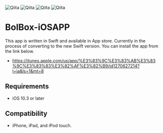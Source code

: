 ![Qiita](http://is2.mzstatic.com/image/thumb/Purple128/v4/3c/1d/4d/3c1d4df6-1237-1a2c-1771-c56bb7c2330f/source/392x696bb.jpg "Qiita")
![Qiita](http://is1.mzstatic.com/image/thumb/Purple128/v4/0a/22/87/0a228706-a650-0447-11be-5c70253add3e/source/392x696bb.jpg "Qiita")
![Qiita](http://is2.mzstatic.com/image/thumb/Purple128/v4/cf/ab/de/cfabdef0-65ba-47a8-2d13-889b98c38fad/source/392x696bb.jpg "Qiita")
![Qiita](http://is3.mzstatic.com/image/thumb/Purple128/v4/47/6f/3a/476f3a85-0bf1-6d7d-1333-6e78edcbd38f/source/392x696bb.jpg "Qiita")

# BolBox-iOSAPP
This app is written in Swift and available in App store. Currently in the process of converting to the new Swift version.
You can install the app from the link below.

* https://itunes.apple.com/us/app/%E3%83%9C%E3%83%AB%E3%83%9C%E3%83%83%E3%82%AF%E3%82%B9/id1270627214?l=ja&ls=1&mt=8

## Requirements

* iOS 10.3 or later

## Compatibility

* iPhone, iPad, and iPod touch.
